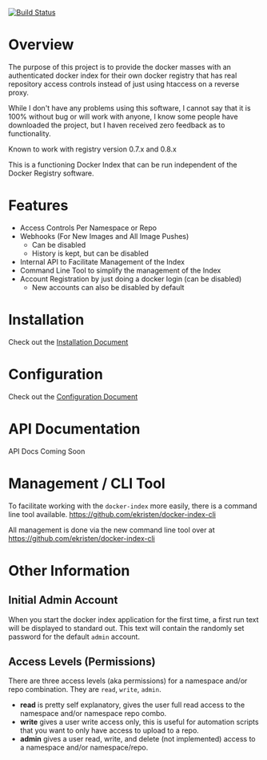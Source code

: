 [![Build Status](https://travis-ci.org/ekristen/docker-index.png)](https://travis-ci.org/ekristen/docker-index)

# Overview

The purpose of this project is to provide the docker masses with an authenticated docker index for their own docker registry that has real repository access controls instead of just using htaccess on a reverse proxy.

While I don't have any problems using this software, I cannot say that it is 100% without bug or will work with anyone, I know some people have downloaded the project, but I haven received zero feedback as to functionality.

Known to work with registry version 0.7.x and 0.8.x

This is a functioning Docker Index that can be run independent of the Docker Registry software.

# Features

- Access Controls Per Namespace or Repo
- Webhooks (For New Images and All Image Pushes)
  - Can be disabled
  - History is kept, but can be disabled
- Internal API to Facilitate Management of the Index
- Command Line Tool to simplify the management of the Index
- Account Registration by just doing a docker login (can be disabled)
  - New accounts can also be disabled by default

# Installation

Check out the [Installation Document](README.install.md)

# Configuration

Check out the [Configuration Document](README.config.md)

# API Documentation

API Docs Coming Soon

# Management / CLI Tool

To facilitate working with the `docker-index` more easily, there is a command line tool available. https://github.com/ekristen/docker-index-cli

All management is done via the new command line tool over at https://github.com/ekristen/docker-index-cli

# Other Information

## Initial Admin Account

When you start the docker index application for the first time, a first run text will be displayed to standard out. This text will contain the randomly set password for the default `admin` account.

## Access Levels (Permissions)

There are three access levels (aka permissions) for a namespace and/or repo combination. They are `read`, `write`, `admin`.

* **read** is pretty self explanatory, gives the user full read access to the namespace and/or namespace repo combo.
* **write** gives a user write access only, this is useful for automation scripts that you want to only have access to upload to a repo.
* **admin** gives a user read, write, and delete (not implemented) access to a namespace and/or namespace/repo.


